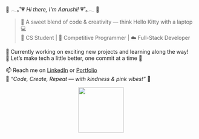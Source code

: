 🌸 𓂃｡˚💗 *Hi there, I'm Aarushi!* 💗˚｡𓂃 🌸  

> 🐰 A sweet blend of code & creativity — think Hello Kitty with a laptop 💻  
> 🌷 CS Student | 🌈 Competitive Programmer | ☁️ Full-Stack Developer  

💌 Currently working on exciting new projects and learning along the way!  
🎀 Let’s make tech a little better, one commit at a time 🧸  

📫 Reach me on [LinkedIn](#) or [Portfolio](#)  
🍓 *“Code, Create, Repeat — with kindness & pink vibes!”* 🍓  

<p align="center">
  <img src="https://media.tenor.com/FBDz57q3neMAAAAi/hello-kitty.gif" width="120"/>
</p>
